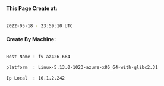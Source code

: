 
   
#### This Page Create at:

```bash

2022-05-18 - 23:59:10 UTC

```

#### Create By Machine:

```bash

Host Name : fv-az426-664

platform  : Linux-5.13.0-1023-azure-x86_64-with-glibc2.31

Ip Local  : 10.1.2.242

```

